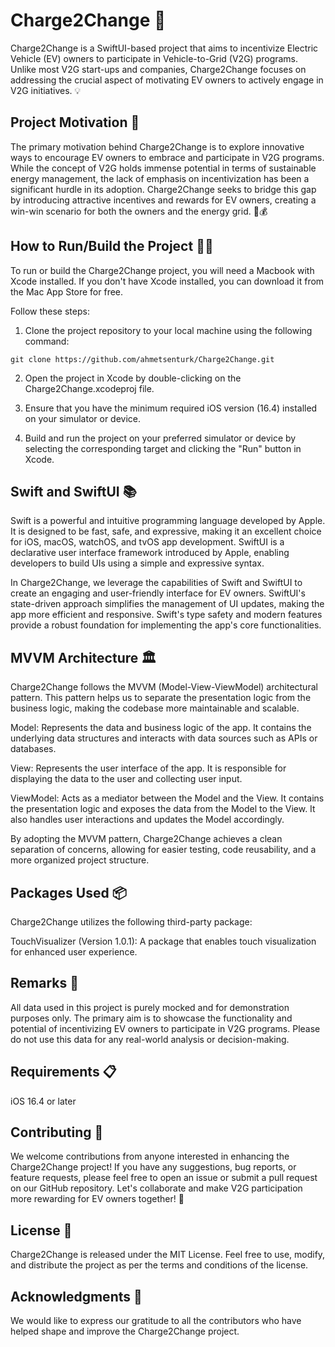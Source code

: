 # Charge2Change 🚀
Charge2Change is a SwiftUI-based project that aims to incentivize Electric Vehicle (EV) owners to participate in Vehicle-to-Grid (V2G) programs. Unlike most V2G start-ups and companies, Charge2Change focuses on addressing the crucial aspect of motivating EV owners to actively engage in V2G initiatives. 💡

## Project Motivation 🌟
The primary motivation behind Charge2Change is to explore innovative ways to encourage EV owners to embrace and participate in V2G programs. While the concept of V2G holds immense potential in terms of sustainable energy management, the lack of emphasis on incentivization has been a significant hurdle in its adoption. Charge2Change seeks to bridge this gap by introducing attractive incentives and rewards for EV owners, creating a win-win scenario for both the owners and the energy grid. 🔌💰

## How to Run/Build the Project 🏃‍♂️
To run or build the Charge2Change project, you will need a Macbook with Xcode installed. If you don't have Xcode installed, you can download it from the Mac App Store for free.

Follow these steps:

1. Clone the project repository to your local machine using the following command:
``` shell
git clone https://github.com/ahmetsenturk/Charge2Change.git
```
2. Open the project in Xcode by double-clicking on the Charge2Change.xcodeproj file.

3. Ensure that you have the minimum required iOS version (16.4) installed on your simulator or device.

4. Build and run the project on your preferred simulator or device by selecting the corresponding target and clicking the "Run" button in Xcode.

## Swift and SwiftUI 📚
Swift is a powerful and intuitive programming language developed by Apple. It is designed to be fast, safe, and expressive, making it an excellent choice for iOS, macOS, watchOS, and tvOS app development. SwiftUI is a declarative user interface framework introduced by Apple, enabling developers to build UIs using a simple and expressive syntax.

In Charge2Change, we leverage the capabilities of Swift and SwiftUI to create an engaging and user-friendly interface for EV owners. SwiftUI's state-driven approach simplifies the management of UI updates, making the app more efficient and responsive. Swift's type safety and modern features provide a robust foundation for implementing the app's core functionalities.

## MVVM Architecture 🏛️
Charge2Change follows the MVVM (Model-View-ViewModel) architectural pattern. This pattern helps us to separate the presentation logic from the business logic, making the codebase more maintainable and scalable.

Model: Represents the data and business logic of the app. It contains the underlying data structures and interacts with data sources such as APIs or databases.

View: Represents the user interface of the app. It is responsible for displaying the data to the user and collecting user input.

ViewModel: Acts as a mediator between the Model and the View. It contains the presentation logic and exposes the data from the Model to the View. It also handles user interactions and updates the Model accordingly.

By adopting the MVVM pattern, Charge2Change achieves a clean separation of concerns, allowing for easier testing, code reusability, and a more organized project structure.

## Packages Used 📦
Charge2Change utilizes the following third-party package:

TouchVisualizer (Version 1.0.1): A package that enables touch visualization for enhanced user experience.

## Remarks 📝
All data used in this project is purely mocked and for demonstration purposes only. The primary aim is to showcase the functionality and potential of incentivizing EV owners to participate in V2G programs. Please do not use this data for any real-world analysis or decision-making.

## Requirements 📋
iOS 16.4 or later

## Contributing 🤝
We welcome contributions from anyone interested in enhancing the Charge2Change project! If you have any suggestions, bug reports, or feature requests, please feel free to open an issue or submit a pull request on our GitHub repository. Let's collaborate and make V2G participation more rewarding for EV owners together! 🙌

## License 📄
Charge2Change is released under the MIT License. Feel free to use, modify, and distribute the project as per the terms and conditions of the license.

## Acknowledgments 🙏
We would like to express our gratitude to all the contributors who have helped shape and improve the Charge2Change project.
